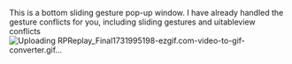 This is a bottom sliding gesture pop-up window. I have already handled the gesture conflicts for you, including sliding gestures and uitableview conflicts
![Uploading RPReplay_Final1731995198-ezgif.com-video-to-gif-converter.gif…]()
